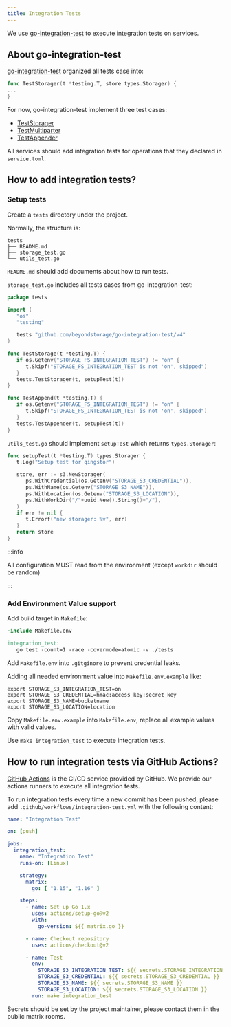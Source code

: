 ```yaml
---
title: Integration Tests
---
```


We use [go-integration-test] to execute integration tests on services.

## About go-integration-test

[go-integration-test] organized all tests case into:

```go
func TestStorager(t *testing.T, store types.Storager) {
...
}
```

For now, go-integration-test implement three test cases:

- [TestStorager](https://github.com/beyondstorage/go-integration-test/blob/master/storager.go)
- [TestMultiparter](https://github.com/beyondstorage/go-integration-test/blob/master/multiparter.go)
- [TestAppender](https://github.com/beyondstorage/go-integration-test/blob/master/appender.go)

All services should add integration tests for operations that they declared in `service.toml`.

## How to add integration tests?

### Setup tests

Create a `tests` directory under the project.

Normally, the structure is:

```shell
tests
├── README.md
├── storage_test.go
└── utils_test.go
```

`README.md` should add documents about how to run tests.

`storage_test.go` includes all tests cases from go-integration-test:

```go
package tests

import (
   "os"
   "testing"

   tests "github.com/beyondstorage/go-integration-test/v4"
)

func TestStorage(t *testing.T) {
   if os.Getenv("STORAGE_FS_INTEGRATION_TEST") != "on" {
      t.Skipf("STORAGE_FS_INTEGRATION_TEST is not 'on', skipped")
   }
   tests.TestStorager(t, setupTest(t))
}

func TestAppend(t *testing.T) {
   if os.Getenv("STORAGE_FS_INTEGRATION_TEST") != "on" {
      t.Skipf("STORAGE_FS_INTEGRATION_TEST is not 'on', skipped")
   }
   tests.TestAppender(t, setupTest(t))
}
```

`utils_test.go` should implement `setupTest` which returns `types.Storager`:

```go
func setupTest(t *testing.T) types.Storager {
   t.Log("Setup test for qingstor")

   store, err := s3.NewStorager(
      ps.WithCredential(os.Getenv("STORAGE_S3_CREDENTIAL")),
      ps.WithName(os.Getenv("STORAGE_S3_NAME")),
      ps.WithLocation(os.Getenv("STORAGE_S3_LOCATION")),
      ps.WithWorkDir("/"+uuid.New().String()+"/"),
   )
   if err != nil {
      t.Errorf("new storager: %v", err)
   }
   return store
}
```

:::info

All configuration MUST read from the environment (except `workdir` should be random)

:::

### Add Environment Value support

Add build target in `Makefile`:

```makefile
-include Makefile.env

integration_test:
   go test -count=1 -race -covermode=atomic -v ./tests
```

Add `Makefile.env` into `.gitginore` to prevent credential leaks.

Adding all needed environment value into `Makefile.env.example` like:

```shell
export STORAGE_S3_INTEGRATION_TEST=on
export STORAGE_S3_CREDENTIAL=hmac:access_key:secret_key
export STORAGE_S3_NAME=bucketname
export STORAGE_S3_LOCATION=location
```

Copy `Makefile.env.example` into `Makefile.env`, replace all example values with valid values.

Use `make integration_test` to execute integration tests.

## How to run integration tests via GitHub Actions?

[GitHub Actions](https://github.com/features/actions) is the CI/CD service provided by GitHub. We provide our actions runners to execute all integration tests.

To run integration tests every time a new commit has been pushed, please add `.github/workflows/integration-test.yml` with the following content:

```yaml
name: "Integration Test"

on: [push]

jobs:
  integration_test:
    name: "Integration Test"
    runs-on: [Linux]

    strategy:
      matrix:
        go: [ "1.15", "1.16" ]

    steps:
      - name: Set up Go 1.x
        uses: actions/setup-go@v2
        with:
          go-version: ${{ matrix.go }}

      - name: Checkout repository
        uses: actions/checkout@v2

      - name: Test
        env:
          STORAGE_S3_INTEGRATION_TEST: ${{ secrets.STORAGE_INTEGRATION_TEST }}
          STORAGE_S3_CREDENTIAL: ${{ secrets.STORAGE_S3_CREDENTIAL }}
          STORAGE_S3_NAME: ${{ secrets.STORAGE_S3_NAME }}
          STORAGE_S3_LOCATION: ${{ secrets.STORAGE_S3_LOCATION }}
        run: make integration_test
```

Secrets should be set by the project maintainer, please contact them in the public matrix rooms.

[go-integration-test]: https://github.com/beyondstorage/go-integration-tes
